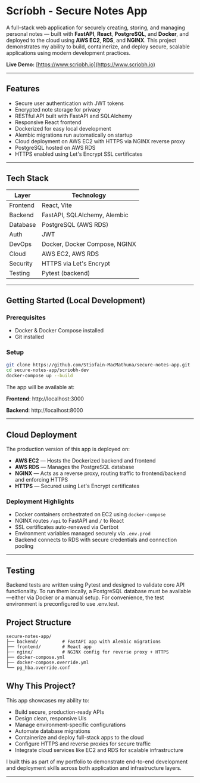 # Scríobh - Secure Notes App

A full-stack web application for securely creating, storing, and managing personal notes — built with **FastAPI**, **React**, **PostgreSQL**, and **Docker**, and deployed to the cloud using **AWS EC2**, **RDS**, and **NGINX**. This project demonstrates my ability to build, containerize, and deploy secure, scalable applications using modern development practices.

**Live Demo:** [https://www.scriobh.io](https://www.scriobh.io)

---

## Features

- Secure user authentication with JWT tokens  
- Encrypted note storage for privacy  
- RESTful API built with FastAPI and SQLAlchemy  
- Responsive React frontend  
- Dockerized for easy local development  
- Alembic migrations run automatically on startup  
- Cloud deployment on AWS EC2 with HTTPS via NGINX reverse proxy  
- PostgreSQL hosted on AWS RDS  
- HTTPS enabled using Let's Encrypt SSL certificates  

---

## Tech Stack

| Layer       | Technology                          |
|-------------|--------------------------------------|
| Frontend    | React, Vite                          |
| Backend     | FastAPI, SQLAlchemy, Alembic         |
| Database    | PostgreSQL (AWS RDS)                 |
| Auth        | JWT                                  |
| DevOps      | Docker, Docker Compose, NGINX        |
| Cloud       | AWS EC2, AWS RDS                     |
| Security    | HTTPS via Let's Encrypt              |
| Testing     | Pytest (backend)                     |

---

## Getting Started (Local Development)

### Prerequisites

- Docker & Docker Compose installed  
- Git installed  

### Setup

```bash
git clone https://github.com/Stiofain-MacMathuna/secure-notes-app.git
cd secure-notes-app/scriobh-dev
docker-compose up --build
```

The app will be available at:

**Frontend**: http://localhost:3000

**Backend**: http://localhost:8000

---

## Cloud Deployment

The production version of this app is deployed on:

- **AWS EC2** — Hosts the Dockerized backend and frontend  
- **AWS RDS** — Manages the PostgreSQL database  
- **NGINX** — Acts as a reverse proxy, routing traffic to frontend/backend and enforcing HTTPS  
- **HTTPS** — Secured using Let's Encrypt certificates  

### Deployment Highlights

- Docker containers orchestrated on EC2 using `docker-compose`  
- NGINX routes `/api` to FastAPI and `/` to React  
- SSL certificates auto-renewed via Certbot  
- Environment variables managed securely via `.env.prod`  
- Backend connects to RDS with secure credentials and connection pooling  

---

## Testing 

Backend tests are written using Pytest and designed to validate core API functionality. To run them locally, a PostgreSQL database must be available—either via Docker or a manual setup. For convenience, the test environment is preconfigured to use .env.test.

## Project Structure

```text
secure-notes-app/
├── backend/         # FastAPI app with Alembic migrations
├── frontend/        # React app
├── nginx/           # NGINX config for reverse proxy + HTTPS
├── docker-compose.yml
├── docker-compose.override.yml
└── pg_hba.override.conf
```

## Why This Project?

This app showcases my ability to:

- Build secure, production-ready APIs  
- Design clean, responsive UIs  
- Manage environment-specific configurations  
- Automate database migrations  
- Containerize and deploy full-stack apps to the cloud  
- Configure HTTPS and reverse proxies for secure traffic  
- Integrate cloud services like EC2 and RDS for scalable infrastructure  

I built this as part of my portfolio to demonstrate end-to-end development and deployment skills across both application and infrastructure layers.

---
